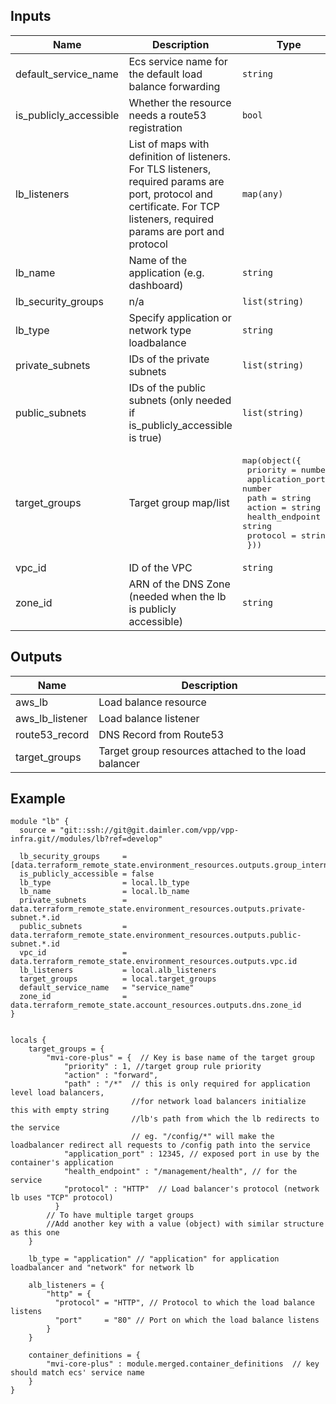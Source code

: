 
## Inputs

| Name | Description | Type | Default | Required |
|------|-------------|------|---------|:--------:|
| default\_service\_name | Ecs service name for the default load balance forwarding | `string` | n/a | yes | 
| is\_publicly\_accessible | Whether the resource needs a route53 registration | `bool` | n/a | yes |
| lb\_listeners | List of maps with definition of listeners. For TLS listeners, required params are port, protocol and certificate. For TCP listeners, required params are port and protocol | `map(any)` | `{}` | no |
| lb\_name | Name of the application (e.g. dashboard) | `string` | n/a | yes |
| lb\_security\_groups | n/a | `list(string)` | `[]` | no |
| lb\_type | Specify application or network type loadbalance | `string` | `"network"` | no |
| private\_subnets | IDs of the private subnets | `list(string)` | n/a | yes |
| public\_subnets | IDs of the public subnets (only needed if is\_publicly\_accessible is true) | `list(string)` | `[]` | no |
| target\_groups | Target group map/list | <pre>map(object({<br>          priority         = number<br>          application_port = number<br>          path             = string<br>          action           = string<br>          health_endpoint  = string<br>          protocol         = string<br>  }))</pre> | `{}` | no |
| vpc\_id | ID of the VPC | `string` | n/a | yes |
| zone\_id | ARN of the DNS Zone (needed when the lb is publicly accessible) | `string` | `""` | no |

## Outputs

| Name | Description |
|------|-------------|
| aws\_lb | Load balance resource |
| aws\_lb\_listener | Load balance listener |
| route53\_record | DNS Record from Route53 |
| target\_groups | Target group resources attached to the load balancer |


## Example
```hcl-terraform
module "lb" {
  source = "git::ssh://git@git.daimler.com/vpp/vpp-infra.git//modules/lb?ref=develop"

  lb_security_groups     = [data.terraform_remote_state.environment_resources.outputs.group_internal_access.id]
  is_publicly_accessible = false
  lb_type                = local.lb_type
  lb_name                = local.lb_name
  private_subnets        = data.terraform_remote_state.environment_resources.outputs.private-subnet.*.id
  public_subnets         = data.terraform_remote_state.environment_resources.outputs.public-subnet.*.id
  vpc_id                 = data.terraform_remote_state.environment_resources.outputs.vpc.id
  lb_listeners           = local.alb_listeners
  target_groups          = local.target_groups
  default_service_name   = "service_name"
  zone_id                = data.terraform_remote_state.account_resources.outputs.dns.zone_id
}


locals {
    target_groups = {
        "mvi-core-plus" = {  // Key is base name of the target group
            "priority" : 1, //target group rule priority
            "action" : "forward", 
            "path" : "/*"  // this is only required for application level load balancers, 
                           //for network load balancers initialize this with empty string
                           //lb's path from which the lb redirects to the service
                           // eg. "/config/*" will make the loadbalancer redirect all requests to /config path into the service 
            "application_port" : 12345, // exposed port in use by the container's application
            "health_endpoint" : "/management/health", // for the service
            "protocol" : "HTTP"  // Load balancer's protocol (network lb uses "TCP" protocol)
          }
        // To have multiple target groups 
        //Add another key with a value (object) with similar structure as this one
    }

    lb_type = "application" // "application" for application loadbalancer and "network" for network lb

    alb_listeners = {
        "http" = {
          "protocol" = "HTTP", // Protocol to which the load balance listens
          "port"     = "80" // Port on which the load balance listens
        }
    }

    container_definitions = {
        "mvi-core-plus" : module.merged.container_definitions  // key should match ecs' service name
    }
}
```